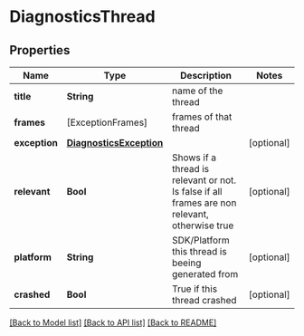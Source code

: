 # DiagnosticsThread

## Properties
Name | Type | Description | Notes
------------ | ------------- | ------------- | -------------
**title** | **String** | name of the thread | 
**frames** | [ExceptionFrames] | frames of that thread | 
**exception** | [**DiagnosticsException**](DiagnosticsException.md) |  | [optional] 
**relevant** | **Bool** | Shows if a thread is relevant or not. Is false if all frames are non relevant, otherwise true | [optional] 
**platform** | **String** | SDK/Platform this thread is beeing generated from | [optional] 
**crashed** | **Bool** | True if this thread crashed | [optional] 

[[Back to Model list]](../README.md#documentation-for-models) [[Back to API list]](../README.md#documentation-for-api-endpoints) [[Back to README]](../README.md)


